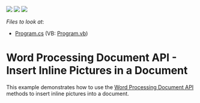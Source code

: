 <!-- default badges list -->
![](https://img.shields.io/endpoint?url=https://codecentral.devexpress.com/api/v1/VersionRange/128608291/14.2.3%2B)
[![](https://img.shields.io/badge/Open_in_DevExpress_Support_Center-FF7200?style=flat-square&logo=DevExpress&logoColor=white)](https://supportcenter.devexpress.com/ticket/details/E4803)
[![](https://img.shields.io/badge/📖_How_to_use_DevExpress_Examples-e9f6fc?style=flat-square)](https://docs.devexpress.com/GeneralInformation/403183)
<!-- default badges end -->
<!-- default file list -->
*Files to look at*:

* [Program.cs](./CS/InlinePictures/Program.cs) (VB: [Program.vb](./VB/InlinePictures/Program.vb))
<!-- default file list end -->
# Word Processing Document API - Insert Inline Pictures in a Document 


This example demonstrates how to use the [Word Processing Document API](https://documentation.devexpress.com/OfficeFileAPI/17488/Word-Processing-Document-API) methods to insert inline pictures into a document.
